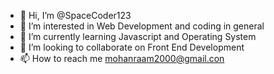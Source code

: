 - 👋 Hi, I’m @SpaceCoder123
- 👀 I’m interested in Web Development and coding in general
- 🌱 I’m currently learning Javascript and Operating System 
- 💞️ I’m looking to collaborate on Front End Development
- 📫 How to reach me mohanraam2000@gmail.con

<!---
SpaceCoder123/SpaceCoder123 is a ✨ special ✨ repository because its `README.md` (this file) appears on your GitHub profile.
You can click the Preview link to take a look at your changes.
--->
